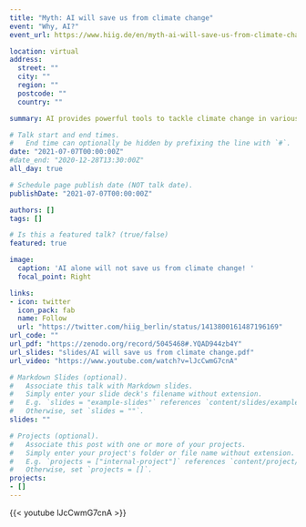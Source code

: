 ```yaml
---
title: "Myth: AI will save us from climate change"
event: "Why, AI?"
event_url: https://www.hiig.de/en/myth-ai-will-save-us-from-climate-change/

location: virtual
address:
  street: ""
  city: ""
  region: ""
  postcode: ""
  country: ""

summary: AI provides powerful tools to tackle climate change in various applications – but it is not a silver bullet. It can support the mitigation of climate change, for instance, by helping reduce greenhouse gas emissions within various applications. It can support adapting to a changing climate. AI can even support climate science itself. However, it can also be used to harm the climate. To avoid that, AI applications should be developed in collaboration and ongoing exchange with the communities that will use or are otherwise affected by the technology to avoid unforeseen impacts and drawbacks.

# Talk start and end times.
#   End time can optionally be hidden by prefixing the line with `#`.
date: "2021-07-07T00:00:00Z"
#date_end: "2020-12-28T13:30:00Z"
all_day: true

# Schedule page publish date (NOT talk date).
publishDate: "2021-07-07T00:00:00Z"

authors: []
tags: []

# Is this a featured talk? (true/false)
featured: true

image:
  caption: 'AI alone will not save us from climate change! '
  focal_point: Right

links:
- icon: twitter
  icon_pack: fab
  name: Follow
  url: "https://twitter.com/hiig_berlin/status/1413800161487196169"
url_code: ""
url_pdf: "https://zenodo.org/record/5045468#.YQAD944zb4Y"
url_slides: "slides/AI will save us from climate change.pdf"
url_video: "https://www.youtube.com/watch?v=lJcCwmG7cnA"

# Markdown Slides (optional).
#   Associate this talk with Markdown slides.
#   Simply enter your slide deck's filename without extension.
#   E.g. `slides = "example-slides"` references `content/slides/example-slides.md`.
#   Otherwise, set `slides = ""`.
slides: ""

# Projects (optional).
#   Associate this post with one or more of your projects.
#   Simply enter your project's folder or file name without extension.
#   E.g. `projects = ["internal-project"]` references `content/project/deep-learning/index.md`.
#   Otherwise, set `projects = []`.
projects:
- []
---
```


{{< youtube lJcCwmG7cnA >}}